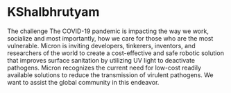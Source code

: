 

# **KShalbhrutyam**


The challenge The COVID-19 pandemic is impacting the way we work, socialize and most importantly, how we care for those who are the most vulnerable. Micron is inviting developers, tinkerers, inventors, and researchers of the world to create a cost-effective and safe robotic solution that improves surface sanitation by utilizing UV light to deactivate pathogens. Micron recognizes the current need for low-cost readily available solutions to reduce the transmission of virulent pathogens. We want to assist the global community in this endeavor.
